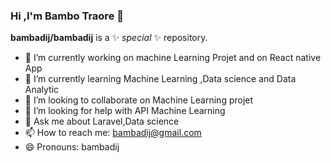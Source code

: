 ### Hi ,I'm Bambo Traore 👋


**bambadij/bambadij** is a ✨ _special_ ✨ repository.


- 🔭 I’m currently working on machine Learning Projet and on React native App
- 🌱 I’m currently learning Machine Learning ,Data science and Data Analytic
- 👯 I’m looking to collaborate on Machine Learning projet
- 🤔 I’m looking for help with API Machine Learning 
- 💬 Ask me about Laravel,Data science 
- 📫 How to reach me: bambadij@gmail.com
- 😄 Pronouns: bambadij


